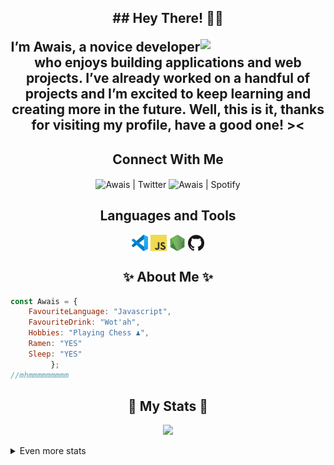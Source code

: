 <h2 align="center"> ## Hey There! 👋🏼
<p align="center">
<img align="right" src="https://i.postimg.cc/JzdZh9nf/C6-D148-F6-85-A4-4-EE0-A71-F-1-BE4-D2-AE58-EE.png" width="200" />


I’m **Awais**, a novice developer who enjoys building applications and web projects. I’ve already worked on a handful of projects and I’m excited to keep learning and creating more in the future.
Well, this is it, thanks for visiting my profile, have a good one! ><


  <h2 align="center"> Connect With Me </h2>
<p align="center">
  <img align="center" alt="Awais | Twitter" width="26px" src="https://i.postimg.cc/Y0XBfTXF/IMG-9338.png"/>
  <img align="center" alt="Awais | Spotify" width="26px" src="https://i.postimg.cc/mDwvB0Wn/IMG-9339.pngPrimary_Logo_RGB_Green.png"/>
  
<br />

  <h2 align="center"> Languages and Tools </h2>
<p align="center">
<img align="center" alt="Visual Studio Code" width="26px" src="https://raw.githubusercontent.com/github/explore/80688e429a7d4ef2fca1e82350fe8e3517d3494d/topics/visual-studio-code/visual-studio-code.png" />
<img align="center" alt="JavaScript" width="26px" src="https://raw.githubusercontent.com/github/explore/80688e429a7d4ef2fca1e82350fe8e3517d3494d/topics/javascript/javascript.png" />
<img align="center" alt="Node.js" width="26px" src="https://raw.githubusercontent.com/github/explore/80688e429a7d4ef2fca1e82350fe8e3517d3494d/topics/nodejs/nodejs.png" />
<img align="center" alt="GitHub" width="26px" src="https://raw.githubusercontent.com/github/explore/78df643247d429f6cc873026c0622819ad797942/topics/github/github.png" />
<br />

<h2 align="center"> ✨ About Me ✨</h2>

```js
const Awais = {
    FavouriteLanguage: "Javascript",
    FavouriteDrink: "Wot'ah",
    Hobbies: "Playing Chess ♟️",
    Ramen: "YES"
    Sleep: "YES"
         }; 
//mhmmmmmmmmm
```
  <h2 align="center"> 🚀 My Stats 🚀</h2>
<p align="center">
<img src="https://github-readme-streak-stats.herokuapp.com/?user=awsmlk&theme=tokyonight">
</p>
<details>
  <summary>
      Even more stats
  </summary>
  <p align="center">
    <img src="https://github-profile-trophy.vercel.app/?username=awsmlk&theme=dracula">
    <img src="https://github-readme-stats.vercel.app/api?username=awsmlk&theme=tokyonight">

 
<br />
      
[twitter]: https://twitter.com/awsmlks
[spotify]: https://open.spotify.com/playlist/4zfVyBZjcGnndYRBkJbCcG?si=0rKsfjmjQGqgI6Jh7mbe8A

